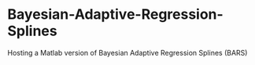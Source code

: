 # Bayesian-Adaptive-Regression-Splines
Hosting a Matlab version of Bayesian Adaptive Regression Splines (BARS)
